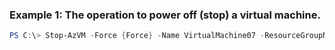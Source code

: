 ### Example 1: The operation to power off (stop) a virtual machine.
```powershell
PS C:\> Stop-AzVM -Force {Force} -Name VirtualMachine07 -ResourceGroupName MyResourceGroup
```

